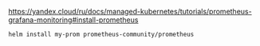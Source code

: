 https://yandex.cloud/ru/docs/managed-kubernetes/tutorials/prometheus-grafana-monitoring#install-prometheus

```shell
helm install my-prom prometheus-community/prometheus
```